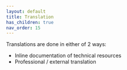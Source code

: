 ```yaml
---
layout: default
title: Translation
has_children: true
nav_order: 15
---
```



Translations are done in either of 2 ways:

* Inline documentation of technical resources
* Professional / external translation